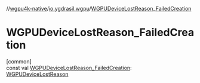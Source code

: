 //[wgpu4k-native](../../index.md)/[io.ygdrasil.wgpu](index.md)/[WGPUDeviceLostReason_FailedCreation](-w-g-p-u-device-lost-reason_-failed-creation.md)

# WGPUDeviceLostReason_FailedCreation

[common]\
const val [WGPUDeviceLostReason_FailedCreation](-w-g-p-u-device-lost-reason_-failed-creation.md): [WGPUDeviceLostReason](-w-g-p-u-device-lost-reason/index.md)